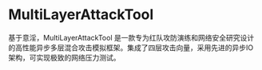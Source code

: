 # MultiLayerAttackTool
基于意淫，MultiLayerAttackTool 是一款专为红队攻防演练和网络安全研究设计的高性能异步多层混合攻击模拟框架。集成了四层攻击向量，采用先进的异步IO架构，可实现极致的网络压力测试。
